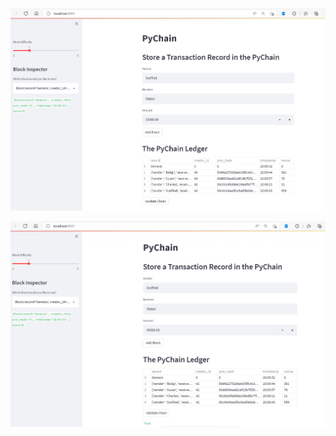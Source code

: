 ![Block Screenshot](Screenshot/BlocksScreenshot.png?raw=true "Block Screenshot")


![Validate Block Screenshot](Screenshot/ValidateBlockScreenshot.png?raw=true "Block Screenshot")